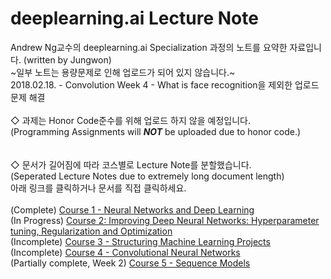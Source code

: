# deeplearning.ai Lecture Note
Andrew Ng교수의 deeplearning.ai Specialization 과정의 노트를 요약한 자료입니다. (written by Jungwon)
<br>~일부 노트는 용량문제로 인해 업로드가 되어 있지 않습니다.~
<br>2018.02.18. - Convolution Week 4 - What is face recognition을 제외한 업로드 문제 해결
<br>
<br>◇ 과제는 Honor Code준수를 위해 업로드 하지 않을 예정입니다.
<br>(Programming Assignments will <b>*NOT*</b> be uploaded due to honor code.)
<br>
<br>
<br>◇ 문서가 길어짐에 따라 코스별로 Lecture Note를 분할했습니다.
<br>(Seperated Lecture Notes due to extremely long document length)
<br>아래 링크를 클릭하거나 문서를 직접 클릭하세요.
<br>
<br>(Complete) [Course 1 - Neural Networks and Deep Learning](https://github.com/jungwon1413/deeplearning.ai_lecture_note/blob/v0.01/Course%201%20-%20Neural%20Networks%20and%20Deep%20Learning.md)
<br>(In Progress) [Course 2: Improving Deep Neural Networks: Hyperparameter tuning, Regularization and Optimization](https://github.com/jungwon1413/deeplearning.ai_lecture_note/blob/v0.01/Course%202%20-%20Improving%20Deep%20Neural%20Networks%20Hyperparameter%20tuning%2C%20Regularization%20and%20Optimization.md)
<br>(Incomplete) [Course 3 - Structuring Machine Learning Projects](https://github.com/jungwon1413/deeplearning.ai_lecture_note/blob/v0.01/Course%203%20-%20Structuring%20Machine%20Learning%20Projects.md)
<br>(Incomplete) [Course 4 - Convolutional Neural Networks](https://github.com/jungwon1413/deeplearning.ai_lecture_note/blob/v0.01/Course%204%20-%20Convolutional%20Neural%20Networks.md)
<br>(Partially complete, Week 2) [Course 5 - Sequence Models](https://github.com/jungwon1413/deeplearning.ai_lecture_note/blob/v0.01/Course%205%20-%20Sequence%20Models.md)